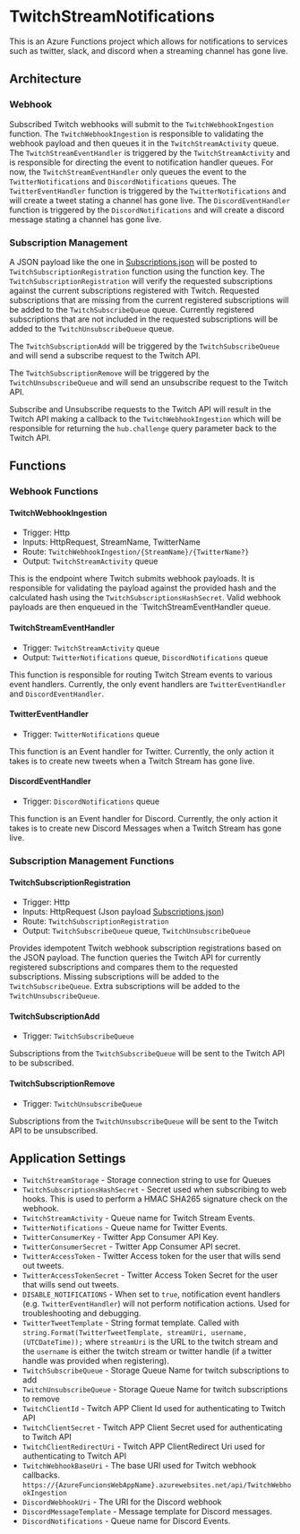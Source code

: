 # TwitchStreamNotifications

This is an Azure Functions project which allows for notifications to services such as twitter, slack, and discord when a streaming channel has gone live.

## Architecture

### Webhook

Subscribed Twitch webhooks will submit to the `TwitchWebhookIngestion` function.
The `TwitchWebhookIngestion` is responsible to validating the webhook payload and then queues it in the `TwitchStreamActivity` queue.
The `TwitchStreamEventHandler` is triggered by the `TwitchStreamActivity` and is responsible for directing the event to notification handler queues.
For now, the `TwitchStreamEventHandler` only queues the event to the `TwitterNotifications` and `DiscordNotifications` queues.
The `TwitterEventHandler` function is triggered by the `TwitterNotifications` and will create a tweet stating a channel has gone live.
The `DiscordEventHandler` function is triggered by the `DiscordNotifications` and will create a discord message stating a channel has gone live.

### Subscription Management

A JSON payload like the one in [Subscriptions.json](./config/Subscriptions.json) will be posted to `TwitchSubscriptionRegistration` function using the function key.
The `TwitchSubscriptionRegistration` will verify the requested subscriptions against the current subscriptions registered with Twitch.
Requested subscriptions that are missing from the current registered subscriptions will be added to the `TwitchSubscribeQueue` queue.
Currently registered subscriptions that are not included in the requested subscriptions will be added to the `TwitchUnsubscribeQueue` queue.

The `TwitchSubscriptionAdd` will be triggered by the `TwitchSubscribeQueue` and will send a subscribe request to the Twitch API.

The `TwitchSubscriptionRemove` will be triggered by the `TwitchUnsubscribeQueue` and will send an unsubscribe request to the Twitch API.

Subscribe and Unsubscribe requests to the Twitch API will result in the Twitch API making a callback to the `TwitchWebhookIngestion` which will be responsible for returning the `hub.challenge` query parameter back to the Twitch API.

## Functions

### Webhook Functions

#### TwitchWebhookIngestion

* Trigger: Http
* Inputs: HttpRequest, StreamName, TwitterName
* Route: `TwitchWebhookIngestion/{StreamName}/{TwitterName?}`
* Output: `TwitchStreamActivity` queue

This is the endpoint where Twitch submits webhook payloads.
It is responsible for validating the payload against the provided hash and the calculated hash using the `TwitchSubscriptionsHashSecret`.
Valid webhook payloads are then enqueued in the `TwitchStreamEventHandler queue.

#### TwitchStreamEventHandler

* Trigger: `TwitchStreamActivity` queue
* Output: `TwitterNotifications` queue, `DiscordNotifications` queue

This function is responsible for routing Twitch Stream events to various event handlers.
Currently, the only event handlers are `TwitterEventHandler` and `DiscordEventHandler`.

#### TwitterEventHandler

* Trigger: `TwitterNotifications` queue

This function is an Event handler for Twitter.
Currently, the only action it takes is to create new tweets when a Twitch Stream has gone live.

#### DiscordEventHandler

* Trigger: `DiscordNotifications` queue

This function is an Event handler for Discord.
Currently, the only action it takes is to create new Discord Messages when a Twitch Stream has gone live.

### Subscription Management Functions

#### TwitchSubscriptionRegistration

* Trigger: Http
* Inputs: HttpRequest (Json payload [Subscriptions.json](./config/Subscriptions.json))
* Route: `TwitchSubscriptionRegistration`
* Output: `TwitchSubscribeQueue` queue, `TwitchUnsubscribeQueue`

Provides idempotent Twitch webhook subscription registrations based on the JSON payload.
The function queries the Twitch API for currently registered subscriptions and compares them to the requested subscriptions.
Missing subscriptions will be added to the `TwitchSubscribeQueue`.
Extra subscriptions will be added to the `TwitchUnsubscribeQueue`.

#### TwitchSubscriptionAdd

* Trigger: `TwitchSubscribeQueue`

Subscriptions from the `TwitchSubscribeQueue` will be sent to the Twitch API to be subscribed.

#### TwitchSubscriptionRemove

* Trigger: `TwitchUnsubscribeQueue`

Subscriptions from the `TwitchUnsubscribeQueue` will be sent to the Twitch API to be unsubscribed.

## Application Settings

* `TwitchStreamStorage` - Storage connection string to use for Queues
* `TwitchSubscriptionsHashSecret` - Secret used when subscribing to web hooks. This is used to perform a HMAC SHA265 signature check on the webhook.
* `TwitchStreamActivity` - Queue name for Twitch Stream Events.
* `TwitterNotifications` - Queue name for Twitter Events.
* `TwitterConsumerKey` - Twitter App Consumer API Key.
* `TwitterConsumerSecret` - Twitter App Consumer API secret.
* `TwitterAccessToken` - Twitter Access token for the user that wills send out tweets.
* `TwitterAccessTokenSecret` - Twitter Access Token Secret for the user that wills send out tweets.
* `DISABLE_NOTIFICATIONS` - When set to `true`, notification event handlers (e.g. `TwitterEventHandler`) will not perform notification actions. Used for troubleshooting and debugging.
* `TwitterTweetTemplate` - String format template. Called with `string.Format(TwitterTweetTemplate, streamUri, username, (UTCDateTime));` where `streamUri` is the URL to the twitch stream and the `username` is either the twitch stream or twitter handle (if a twitter handle was provided when registering).
* `TwitchSubscribeQueue` - Storage Queue Name for twitch subscriptions to add
* `TwitchUnsubscribeQueue` - Storage Queue Name for twitch subscriptions to remove
* `TwitchClientId` - Twitch APP Client Id used for authenticating to Twitch API
* `TwitchClientSecret` - Twitch APP Client Secret used for authenticating to Twitch API
* `TwitchClientRedirectUri` - Twitch APP ClientRedirect Uri used for authenticating to Twitch API
* `TwitchWebhookBaseUri` - The base URI used for Twitch webhook callbacks. `https://{AzureFuncionsWebAppName}.azurewebsites.net/api/TwitchWebhookIngestion`
* `DiscordWebhookUri` - The URI for the Discord webhook
* `DiscordMessageTemplate` - Message template for Discord messages.
* `DiscordNotifications` - Queue name for Discord Events.